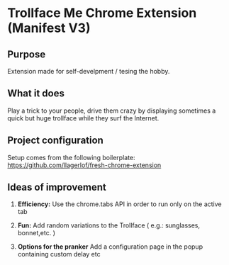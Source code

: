 # Trollface Me Chrome Extension (Manifest V3)

## Purpose

Extension made for self-develpment / tesing the hobby.

## What it does

Play a trick to your people, drive them crazy by displaying sometimes a quick but huge trollface while they surf the Internet.

## Project configuration

Setup comes from the following boilerplate:
https://github.com/llagerlof/fresh-chrome-extension

## Ideas of improvement

1.  **Efficiency:** Use the chrome.tabs API in order to run only on the active tab

2.  **Fun:** Add random variations to the Trollface ( e.g.: sunglasses, bonnet,etc. )

3.  **Options for the pranker** Add a configuration page in the popup containing custom delay etc